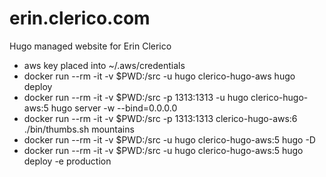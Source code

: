 # erin.clerico.com
Hugo managed website for Erin Clerico
<ul>
<li>
aws key placed into ~/.aws/credentials
</li>
<li>docker run --rm -it -v $PWD:/src -u hugo clerico-hugo-aws hugo deploy</li>
<li>docker run --rm -it -v $PWD:/src -p 1313:1313 -u hugo clerico-hugo-aws:5 hugo server -w --bind=0.0.0.0</li>
<li>docker run --rm -it -v $PWD:/src -p 1313:1313 clerico-hugo-aws:6 ./bin/thumbs.sh mountains</li>
<li>docker run --rm -it -v $PWD:/src -u hugo clerico-hugo-aws:5 hugo -D</li>
<li>docker run --rm -it -v $PWD:/src -u hugo clerico-hugo-aws:5 hugo deploy -e production</li>
